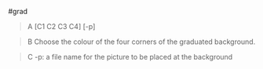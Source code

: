 #grad

>A [C1 C2 C3 C4] [-p]

>B Choose the colour of the four corners of the graduated background. 

>C -p: a file name for the picture to be placed at the background 